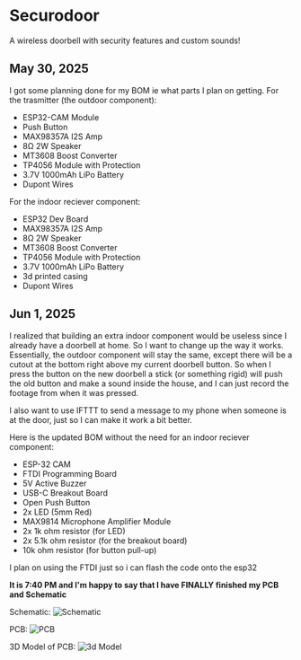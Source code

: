 # Securodoor
A wireless doorbell with security features and custom sounds!

## May 30, 2025

I got some planning done for my BOM ie what parts I plan on getting.
For the trasmitter (the outdoor component):
- ESP32-CAM Module
- Push Button
- MAX98357A I2S Amp
- 8Ω 2W Speaker
- MT3608 Boost Converter
- TP4056 Module with Protection
- 3.7V 1000mAh LiPo Battery
- Dupont Wires

For the indoor reciever component:
- ESP32 Dev Board
- MAX98357A I2S Amp
- 8Ω 2W Speaker
- MT3608 Boost Converter
- TP4056 Module with Protection
- 3.7V 1000mAh LiPo Battery
- 3d printed casing
- Dupont Wires

## Jun 1, 2025

I realized that building an extra indoor component would be useless since I already have a doorbell at home. So I want to change up the way it works. Essentially, the outdoor component will stay the same, except there will be a cutout at the bottom right above my current doorbell button. So when I press the button on the new doorbell a stick (or something rigid) will push the old button and make a sound inside the house, and I can just record the footage from when it was pressed.

I also want to use IFTTT to send a message to my phone when someone is at the door, just so I can make it work a bit better.

Here is the updated BOM without the need for an indoor reciever component:
- ESP-32 CAM
- FTDI Programming Board
- 5V Active Buzzer
- USB-C Breakout Board
- Open Push Button
- 2x LED (5mm Red)
- MAX9814 Microphone Amplifier Module
- 2x 1k ohm resistor (for LED)
- 2x 5.1k ohm resistor (for the breakout board)
- 10k ohm resistor (for button pull-up)

I plan on using the FTDI just so i can flash the code onto the esp32

**It is 7:40 PM and I'm happy to say that I have FINALLY finished my PCB and Schematic**

Schematic:
![Schematic](https://hc-cdn.hel1.your-objectstorage.com/s/v3/68e2fbb1c290d37b46c5d4ba38b14a61768253b1_image.png)

PCB:
![PCB](https://hc-cdn.hel1.your-objectstorage.com/s/v3/bf3249f4e07fa2c3167fb059ce48c55a4c53417a_image.png)

3D Model of PCB:
![3d Model](https://hc-cdn.hel1.your-objectstorage.com/s/v3/404d0d77049ab98243a4a0ee38572da262918797_image.png)
